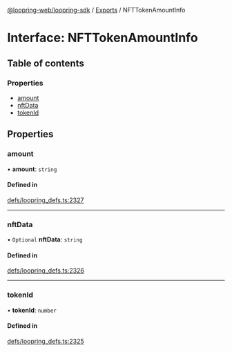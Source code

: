 [@loopring-web/loopring-sdk](../README.md) / [Exports](../modules.md) / NFTTokenAmountInfo

# Interface: NFTTokenAmountInfo

## Table of contents

### Properties

- [amount](NFTTokenAmountInfo.md#amount)
- [nftData](NFTTokenAmountInfo.md#nftdata)
- [tokenId](NFTTokenAmountInfo.md#tokenid)

## Properties

### amount

• **amount**: `string`

#### Defined in

[defs/loopring_defs.ts:2327](https://github.com/Loopring/loopring_sdk/blob/edf273a/src/defs/loopring_defs.ts#L2327)

___

### nftData

• `Optional` **nftData**: `string`

#### Defined in

[defs/loopring_defs.ts:2326](https://github.com/Loopring/loopring_sdk/blob/edf273a/src/defs/loopring_defs.ts#L2326)

___

### tokenId

• **tokenId**: `number`

#### Defined in

[defs/loopring_defs.ts:2325](https://github.com/Loopring/loopring_sdk/blob/edf273a/src/defs/loopring_defs.ts#L2325)

